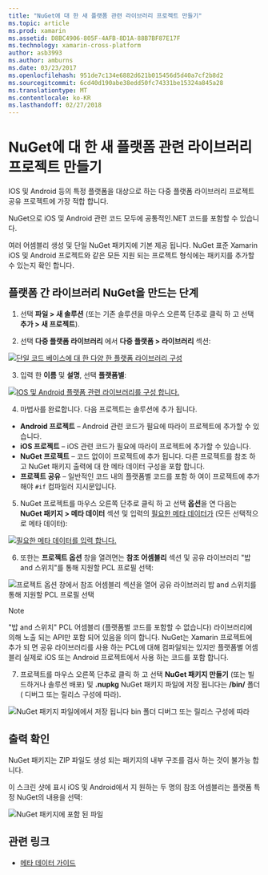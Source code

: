 ```yaml
---
title: "NuGet에 대 한 새 플랫폼 관련 라이브러리 프로젝트 만들기"
ms.topic: article
ms.prod: xamarin
ms.assetid: D8BC4906-805F-4AFB-8D1A-88B7BF87E17F
ms.technology: xamarin-cross-platform
author: asb3993
ms.author: amburns
ms.date: 03/23/2017
ms.openlocfilehash: 951de7c134e6882d621b015456d5d40a7cf2b8d2
ms.sourcegitcommit: 6cd40d190abe38edd50fc74331be15324a845a28
ms.translationtype: MT
ms.contentlocale: ko-KR
ms.lasthandoff: 02/27/2018
---
```

# <a name="creating-new-platform-specific-library-projects-for-nuget"></a>NuGet에 대 한 새 플랫폼 관련 라이브러리 프로젝트 만들기

IOS 및 Android 등의 특정 플랫폼을 대상으로 하는 다중 플랫폼 라이브러리 프로젝트 공유 프로젝트에 가장 적합 합니다.

NuGet으로 iOS 및 Android 관련 코드 모두에 공통적인.NET 코드를 포함할 수 있습니다.

여러 어셈블리 생성 및 단일 NuGet 패키지에 기본 제공 됩니다. NuGet 표준 Xamarin iOS 및 Android 프로젝트와 같은 모든 지원 되는 프로젝트 형식에는 패키지를 추가할 수 있는지 확인 합니다.

## <a name="steps-to-create-a-cross-platform-library-nuget"></a>플랫폼 간 라이브러리 NuGet을 만드는 단계

1. 선택 **파일 > 새 솔루션** (또는 기존 솔루션을 마우스 오른쪽 단추로 클릭 하 고 선택 **추가 > 새 프로젝트**).

2. 선택 **다중 플랫폼 라이브러리** 에서 **다중 플랫폼 > 라이브러리** 섹션:

  [ ![](platform-specific-images/mulitplatform-library-sml.png "단일 코드 베이스에 대 한 다양 한 플랫폼 라이브러리 구성")](platform-specific-images/multiplatform-library.png)

3. 입력 한 **이름** 및 **설명**, 선택 **플랫폼별**:

  [ ![](platform-specific-images/specific-configure-sml.png "IOS 및 Android 플랫폼 관련 라이브러리를 구성 합니다.")](platform-specific-images/specific-configure.png)

4. 마법사를 완료합니다. 다음 프로젝트는 솔루션에 추가 됩니다.

  - **Android 프로젝트** – Android 관련 코드가 필요에 따라이 프로젝트에 추가할 수 있습니다.
  - **iOS 프로젝트** – iOS 관련 코드가 필요에 따라이 프로젝트에 추가할 수 있습니다.
  - **NuGet 프로젝트** – 코드 없이이 프로젝트에 추가 됩니다. 다른 프로젝트를 참조 하 고 NuGet 패키지 출력에 대 한 메타 데이터 구성을 포함 합니다.
  - **프로젝트 공유** – 일반적인 코드 내의 플랫폼별 코드를 포함 하 여이 프로젝트에 추가 해야 `#if` 컴파일러 지시문입니다.

5. NuGet 프로젝트를 마우스 오른쪽 단추로 클릭 하 고 선택 **옵션**을 연 다음는 **NuGet 패키지 > 메타 데이터** 섹션 및 입력의 [필요한 메타 데이터가](~/cross-platform/app-fundamentals/nuget-multiplatform-libraries/metadata.md) (모든 선택적으로 메타 데이터):

  [ ![](platform-specific-images/specific-metadata-sml.png "필요한 메타 데이터를 입력 합니다.")](platform-specific-images/specific-metadata.png)

6. 또한는 **프로젝트 옵션** 창을 열려면는 **참조 어셈블리** 섹션 및 공유 라이브러리 "밥 and 스위치"를 통해 지원할 PCL 프로필 선택:

  ![](platform-specific-images/specific-reference-assemblies.png "프로젝트 옵션 창에서 참조 어셈블리 섹션을 열어 공유 라이브러리 밥 and 스위치를 통해 지원할 PCL 프로필 선택")

  > [!NOTE]
> "밥 and 스위치" PCL 어셈블리 (플랫폼별 코드를 포함할 수 없습니다) 라이브러리에 의해 노출 되는 API만 포함 되어 있음을 의미 합니다. NuGet는 Xamarin 프로젝트에 추가 되 면 공유 라이브러리를 사용 하는 PCL에 대해 컴파일되는 있지만 플랫폼별 어셈블리 실제로 iOS 또는 Android 프로젝트에서 사용 하는 코드를 포함 합니다.

7. 프로젝트를 마우스 오른쪽 단추로 클릭 하 고 선택 **NuGet 패키지 만들기** (또는 빌드하거나 솔루션 배포) 및 **.nupkg** NuGet 패키지 파일에 저장 됩니다는 **/bin/** 폴더 ( 디버그 또는 릴리스 구성에 따라).

  ![](platform-specific-images/create-nuget-package.png "NuGet 패키지 파일에에서 저장 됩니다 bin 폴더 디버그 또는 릴리스 구성에 따라")


## <a name="verifying-the-output"></a>출력 확인

NuGet 패키지는 ZIP 파일도 생성 되는 패키지의 내부 구조를 검사 하는 것이 불가능 합니다.

이 스크린 샷에 표시 iOS 및 Android에서 지 원하는 두 명의 참조 어셈블리는 플랫폼 특정 NuGet의 내용을 선택:

![](platform-specific-images/nuget-output.png "NuGet 패키지에 포함 된 파일")


## <a name="related-links"></a>관련 링크

- [메타 데이터 가이드](~/cross-platform/app-fundamentals/nuget-multiplatform-libraries/metadata.md)
